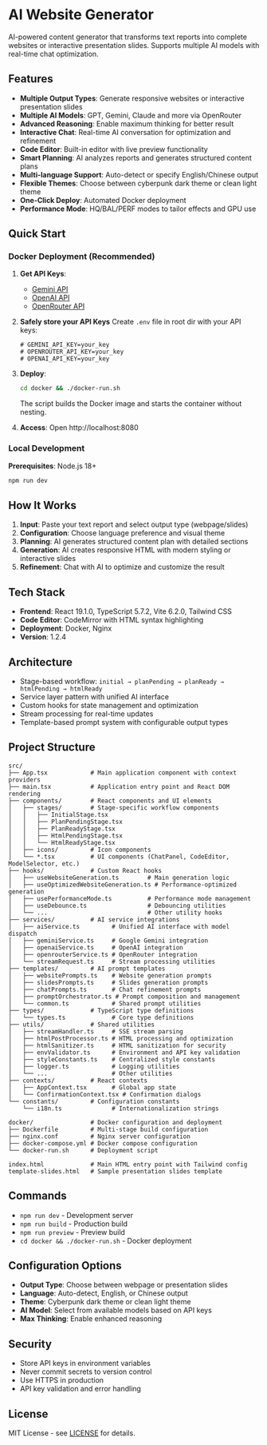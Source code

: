 # AI Website Generator

AI-powered content generator that transforms text reports into complete websites or interactive presentation slides. Supports multiple AI models with real-time chat optimization.

## Features

- **Multiple Output Types**: Generate responsive websites or interactive presentation slides
- **Multiple AI Models**: GPT, Gemini, Claude and more via OpenRouter
- **Advanced Reasoning**: Enable maximum thinking for better result
- **Interactive Chat**: Real-time AI conversation for optimization and refinement
- **Code Editor**: Built-in editor with live preview functionality
- **Smart Planning**: AI analyzes reports and generates structured content plans
- **Multi-language Support**: Auto-detect or specify English/Chinese output
- **Flexible Themes**: Choose between cyberpunk dark theme or clean light theme
- **One-Click Deploy**: Automated Docker deployment
- **Performance Mode**: HQ/BAL/PERF modes to tailor effects and GPU use

## Quick Start

### Docker Deployment (Recommended)

1. **Get API Keys**:
   - [Gemini API](https://aistudio.google.com/app/apikey) 
   - [OpenAI API](https://platform.openai.com/)
   - [OpenRouter API](https://openrouter.ai/) 

2. **Safely store your API Keys**
   Create `.env` file in root dir with your API keys:
   ```
   # GEMINI_API_KEY=your_key
   # OPENROUTER_API_KEY=your_key
   # OPENAI_API_KEY=your_key
   ```

3. **Deploy**:
   ```bash
   cd docker && ./docker-run.sh
   ```
   The script builds the Docker image and starts the container without nesting.

4. **Access**: Open http://localhost:8080

### Local Development

**Prerequisites**: Node.js 18+

```bash
npm run dev
```

## How It Works

1. **Input**: Paste your text report and select output type (webpage/slides)
2. **Configuration**: Choose language preference and visual theme
3. **Planning**: AI generates structured content plan with detailed sections
4. **Generation**: AI creates responsive HTML with modern styling or interactive slides
5. **Refinement**: Chat with AI to optimize and customize the result

## Tech Stack

- **Frontend**: React 19.1.0, TypeScript 5.7.2, Vite 6.2.0, Tailwind CSS
- **Code Editor**: CodeMirror with HTML syntax highlighting
- **Deployment**: Docker, Nginx
- **Version**: 1.2.4

## Architecture

- Stage-based workflow: `initial → planPending → planReady → htmlPending → htmlReady`
- Service layer pattern with unified AI interface
- Custom hooks for state management and optimization
- Stream processing for real-time updates
- Template-based prompt system with configurable output types

## Project Structure

```
src/
├── App.tsx            # Main application component with context providers
├── main.tsx           # Application entry point and React DOM rendering
├── components/        # React components and UI elements
│   ├── stages/        # Stage-specific workflow components
│   │   ├── InitialStage.tsx
│   │   ├── PlanPendingStage.tsx
│   │   ├── PlanReadyStage.tsx
│   │   ├── HtmlPendingStage.tsx
│   │   └── HtmlReadyStage.tsx
│   ├── icons/         # Icon components
│   └── *.tsx          # UI components (ChatPanel, CodeEditor, ModelSelector, etc.)
├── hooks/             # Custom React hooks
│   ├── useWebsiteGeneration.ts        # Main generation logic
│   ├── useOptimizedWebsiteGeneration.ts # Performance-optimized generation
│   ├── usePerformanceMode.ts          # Performance mode management
│   ├── useDebounce.ts                 # Debouncing utilities
│   └── ...                            # Other utility hooks
├── services/          # AI service integrations
│   ├── aiService.ts         # Unified AI interface with model dispatch
│   ├── geminiService.ts     # Google Gemini integration
│   ├── openaiService.ts     # OpenAI integration
│   ├── openrouterService.ts # OpenRouter integration
│   └── streamRequest.ts     # Stream processing utilities
├── templates/         # AI prompt templates
│   ├── websitePrompts.ts    # Website generation prompts
│   ├── slidesPrompts.ts     # Slides generation prompts
│   ├── chatPrompts.ts       # Chat refinement prompts
│   ├── promptOrchestrator.ts # Prompt composition and management
│   └── common.ts            # Shared prompt utilities
├── types/             # TypeScript type definitions
│   └── types.ts             # Core type definitions
├── utils/             # Shared utilities
│   ├── streamHandler.ts     # SSE stream parsing
│   ├── htmlPostProcessor.ts # HTML processing and optimization
│   ├── htmlSanitizer.ts     # HTML sanitization for security
│   ├── envValidator.ts      # Environment and API key validation
│   ├── styleConstants.ts    # Centralized style constants
│   ├── logger.ts            # Logging utilities
│   └── ...                  # Other utilities
├── contexts/          # React contexts
│   ├── AppContext.tsx       # Global app state
│   └── ConfirmationContext.tsx # Confirmation dialogs
└── constants/         # Configuration constants
    └── i18n.ts              # Internationalization strings

docker/                # Docker configuration and deployment
├── Dockerfile         # Multi-stage build configuration
├── nginx.conf         # Nginx server configuration
├── docker-compose.yml # Docker compose configuration
└── docker-run.sh      # Deployment script

index.html             # Main HTML entry point with Tailwind config
template-slides.html   # Sample presentation slides template
```

## Commands

- `npm run dev` - Development server
- `npm run build` - Production build  
- `npm run preview` - Preview build
- `cd docker && ./docker-run.sh` - Docker deployment

## Configuration Options

- **Output Type**: Choose between webpage or presentation slides
- **Language**: Auto-detect, English, or Chinese output
- **Theme**: Cyberpunk dark theme or clean light theme
- **AI Model**: Select from available models based on API keys
- **Max Thinking**: Enable enhanced reasoning

## Security

- Store API keys in environment variables
- Never commit secrets to version control
- Use HTTPS in production
- API key validation and error handling

## License

MIT License - see [LICENSE](LICENSE) for details.
